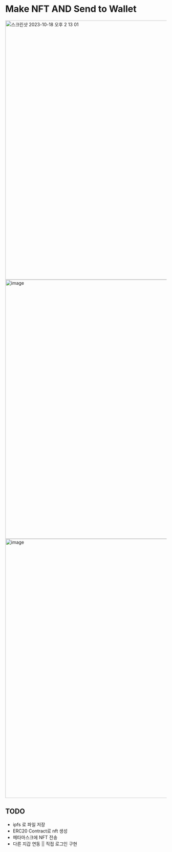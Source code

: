 # Make NFT AND Send to Wallet 

<img width="807" alt="스크린샷 2023-10-18 오후 2 13 01" src="https://github.com/carpediem804/nft-make/assets/33194900/a2e889ac-50fc-4452-ac7b-f6c02c956fe0">

<img width="807" alt="image" src="https://github.com/carpediem804/nft-make/assets/33194900/d666e253-712f-4d4c-a9d4-2c4be97f94ac">

<img width="807" alt="image" src="https://github.com/carpediem804/nft-make/assets/33194900/027c71f9-557d-4162-ba00-c3c08244559a">



## TODO 
- ipfs 로 파일 저장
- ERC20 Contract로 nft 생성
- 메타마스크에 NFT 전송 
- 다른 지갑 연동 || 직접 로그인 구현


